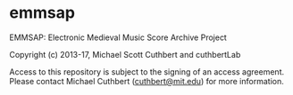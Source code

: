 # emmsap
EMMSAP: Electronic Medieval Music Score Archive Project

Copyright (c) 2013-17, Michael Scott Cuthbert and cuthbertLab 

Access to this repository is subject to the signing of an access agreement.  
Please contact Michael Cuthbert (cuthbert@mit.edu) for more information.